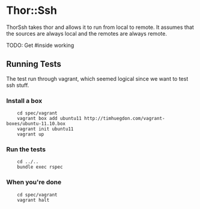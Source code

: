 # Thor::Ssh

ThorSsh takes thor and allows it to run from local to remote.
It assumes that the sources are always local and the remotes
are always remote.


TODO: Get #inside working

## Running Tests
The test run through vagrant, which seemed logical since we want to test ssh stuff.

### Install a box
		cd spec/vagrant
		vagrant box add ubuntu11 http://timhuegdon.com/vagrant-boxes/ubuntu-11.10.box
		vagrant init ubuntu11
		vagrant up

### Run the tests
		cd ../..
		bundle exec rspec
		
### When you're done
		cd spec/vagrant
		vagrant halt